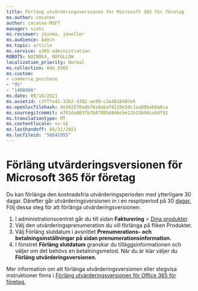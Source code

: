 ```yaml
---
title: Förläng utvärderingsversionen för Microsoft 365 för företag
ms.author: cmcatee
author: cmcatee-MSFT
manager: scotv
ms.reviewer: jkinma, jmueller
ms.audience: Admin
ms.topic: article
ms.service: o365-administration
ROBOTS: NOINDEX, NOFOLLOW
localization_priority: Normal
ms.collection: Adm_O365
ms.custom:
- commerce_purchase
- "95"
- "1400006"
ms.date: 08/10/2021
ms.assetid: c3fffed1-33b2-4382-ae99-c3a4816497e6
ms.openlocfilehash: 0e982570adb76a9abaf6220e50c1aa80bab0a6ca
ms.sourcegitcommit: e781da003fb7b878854846cbe12b13b9dca8df92
ms.translationtype: MT
ms.contentlocale: sv-SE
ms.lasthandoff: 08/31/2021
ms.locfileid: "58841955"
---
```

# <a name="extend-your-trial-for-microsoft-365-for-business"></a>Förläng utvärderingsversionen för Microsoft 365 för företag

Du kan förlänga den kostnadsfria utvärderingsperioden med ytterligare 30 dagar. Därefter går utvärderingsversionen in i en respitperiod på 30 [dagar.](https://docs.microsoft.com/alchemyinsights/grace-period-for-microsoft-365-free-trial) Följ dessa steg för att förlänga utvärderingsversionen:
  
1. I administrationscentret går du till sidan **Fakturering** \> [Dina produkter](https://go.microsoft.com/fwlink/p/?linkid=842054).
2. Välj  den utvärderingsprenumeration du vill förlänga på fliken Produkter.
3. Välj Förläng slutdatum i avsnittet **Prenumerations- och betalningsinställningar** **på sidan prenumerationsinformation.**
4. I fönstret **Förläng slutdatum** granskar du tilläggsinformationen och väljer om det behövs en betalningsmetod. När du är klar väljer du **Förläng utvärderingsversionen.**

Mer information om att förlänga utvärderingsversionen eller stegvisa instruktioner finns i [Förläng utvärderingsversionen för Office 365 för företag.](https://docs.microsoft.com/microsoft-365/commerce/extend-your-trial)